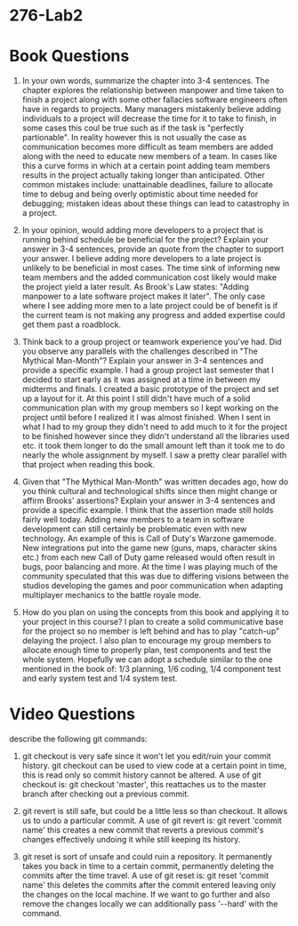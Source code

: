 # 276-Lab2

# Book Questions

1. In your own words, summarize the chapter into 3-4 sentences.
The chapter explores the relationship between manpower and time taken to finish a project along with some other fallacies software engineers often have in regards to projects.
Many managers mistakenly believe adding individuals to a project will decrease the time for it to take to finish, in some cases this coul be true
such as if the task is "perfectly partionable". In reality however this is not usually the case as communication becomes more difficult as team members are added along with
the need to educate new members of a team. In cases like this a curve forms in which at a certain point adding team members results in the project actually taking longer than anticipated.
Other common mistakes include: unattainable deadlines, failure to allocate time to debug and being overly optimistic about time needed for debugging; mistaken ideas about these things
can lead to catastrophy in a project.

2. In your opinion, would adding more developers to a project that is running behind schedule be beneficial for the project? Explain your answer in 3-4 sentences, provide an quote from the chapter to support your answer.
I believe adding more developers to a late project is unlikely to be beneficial in most cases. The time sink of informing new team members and the added communication cost likely would make the project yield a later result.
As Brook's Law states: "Adding manpower to a late software project makes it later". The only case where I see adding more men to a late project could be of benefit is if the current team is not making any progress and added expertise could get them past a roadblock.

3.  Think back to a group project or teamwork experience you've had. Did you observe any parallels with the challenges described in "The Mythical Man-Month"? Explain your answer in 3-4 sentences and provide a specific example.
I had a group project last semester that I decided to start early as it was assigned at a time in between my midterms and finals. I created a basic prototype of the project and set up a layout for it. At this point I still didn't have
much of a solid communication plan with my group members so I kept working on the project until before I realized it I was almost finished. When I sent in what I had to my group they didn't need to add much to it for the project to be finished
however since they didn't understand all the libraries used etc. it took them longer to do the small amount left than it took me to do nearly the whole assignment by myself. I saw a pretty clear parallel with that project when reading this book. 

4. Given that "The Mythical Man-Month" was written decades ago, how do you think cultural and technological shifts since then might change or affirm Brooks' assertions? Explain your answer in 3-4 sentences and provide a specific example.
I think that the assertion made still holds fairly well today. Adding new members to a team in software development can still certainly be problematic even with new technology. An example of this is Call of Duty's Warzone gamemode.
New integrations put into the game new (guns, maps, character skins etc.) from each new Call of Duty game released would often result in bugs, poor balancing and more. At the time I was playing much of the community speculated that this was due to differing visions between the studios 
developing the games and poor communication when adapting multiplayer mechanics to the battle royale mode.

5. How do you plan on using the concepts from this book and applying it to your project in this course?
I plan to create a solid communicative base for the project so no member is left behind and has to play "catch-up" delaying the project.
I also plan to encourage my group members to allocate enough time to properly plan, test components and test the whole system. Hopefully we can
adopt a schedule similar to the one mentioned in the book of: 1/3 planning, 1/6 coding, 1/4 component test and early system test and 1/4 system test.

# Video Questions

describe the following git commands:

1. git checkout is very safe since it won't let you edit/ruin  your commit history.
git checkout can be used to view code at a certain point in time, this is read only so commit history cannot be altered.
A use of git checkout is: git checkout 'master', this reattaches us to the master branch after checking out a previous commit.


2. git revert is still safe, but could be a little less so than checkout.
It allows us to undo a particular commit. A use of git revert is: git revert 'commit name' this creates a new commit that reverts a previous commit's changes effectively undoing it while still keeping its history.



3. git reset is sort of unsafe and could ruin a repository. It permanently takes you back in time to a certain commit, permanently deleting the commits after the time travel.
A use of git reset is: git reset 'commit name' this deletes the commits after the commit entered leaving only the changes on the local machine.
If we want to go further and also remove the changes locally we can  additionally pass '--hard' with the command.